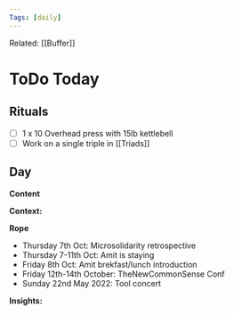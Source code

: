 ```yaml
---
Tags: [daily]
---
```

Related: [[Buffer]]
# ToDo Today

## Rituals
- [ ] 1 x 10 Overhead press with 15lb kettlebell
- [ ] Work on a single triple in [[Triads]]

## Day
**Content**


**Context:**


**Rope**
- Thursday 7th Oct: Microsolidarity retrospective
- Thursday 7-11th Oct: Amit is staying
- Friday 8th Oct: Amit brekfast/lunch introduction
- Friday 12th-14th October: TheNewCommonSense Conf
- Sunday 22nd May 2022: Tool concert

**Insights:**